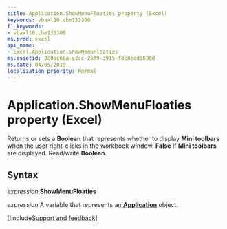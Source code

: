 ```yaml
---
title: Application.ShowMenuFloaties property (Excel)
keywords: vbaxl10.chm133300
f1_keywords:
- vbaxl10.chm133300
ms.prod: excel
api_name:
- Excel.Application.ShowMenuFloaties
ms.assetid: 8c0ac60a-e2cc-25f9-3915-f8c8ecd3690d
ms.date: 04/05/2019
localization_priority: Normal
---
```



# Application.ShowMenuFloaties property (Excel)

Returns or sets a **Boolean** that represents whether to display **Mini toolbars** when the user right-clicks in the workbook window. **False** if **Mini toolbars** are displayed. Read/write **Boolean**.


## Syntax

_expression_.**ShowMenuFloaties**

_expression_ A variable that represents an **[Application](Excel.Application(object).md)** object.




[!include[Support and feedback](~/includes/feedback-boilerplate.md)]